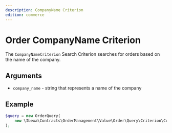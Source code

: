 ```yaml
---
description: CompanyName Criterion
edition: commerce
---
```


# Order CompanyName Criterion

The `CompanyNameCriterion` Search Criterion searches for orders based on the name of the company.

## Arguments

- `company_name` - string that represents a name of the company

## Example

``` php
$query = new OrderQuery(
    new \Ibexa\Contracts\OrderManagement\Value\Order\Query\Criterion\CompanyNameCriterion('IBM')
);
```
